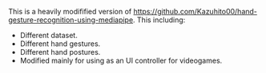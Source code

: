 This is a heavily modifified version of https://github.com/Kazuhito00/hand-gesture-recognition-using-mediapipe.
This including:
* Different dataset.
* Different hand gestures.
* Different hand postures.
* Modified mainly for using as an UI controller for videogames.